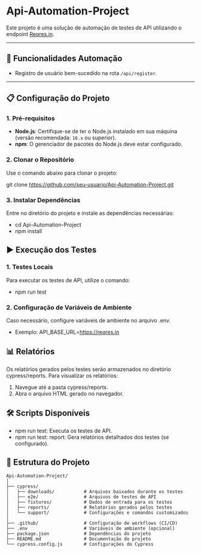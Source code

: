 # Api-Automation-Project
Este projeto é uma solução de automação de testes de API utilizando o endpoint [Reqres.in](https://reqres.in).

---

## 🚀 Funcionalidades Automação

- Registro de usuário bem-sucedido na rota `/api/register`.

---

## 📋 Configuração do Projeto

### **1. Pré-requisitos**
- **Node.js**: Certifique-se de ter o Node.js instalado em sua máquina (versão recomendada: `16.x` ou superior).
- **npm**: O gerenciador de pacotes do Node.js deve estar configurado.

### **2. Clonar o Repositório**
Use o comando abaixo para clonar o projeto:

git clone https://github.com/seu-usuario/Api-Automation-Project.git


### **3. Instalar Dependências**
Entre no diretório do projeto e instale as dependências necessárias:
- cd Api-Automation-Project
- npm install



## ▶️ Execução dos Testes
### **1. Testes Locais**
Para executar os testes de API, utilize o comando:
- npm run test

### **2. Configuração de Variáveis de Ambiente**
Caso necessário, configure variáveis de ambiente no arquivo .env. 
- Exemplo:
API_BASE_URL=https://reqres.in

## 📊 Relatórios
Os relatórios gerados pelos testes serão armazenados no diretório cypress/reports.
Para visualizar os relatórios:
1. Navegue até a pasta cypress/reports.
2. Abra o arquivo HTML gerado no navegador.

## 🛠️ Scripts Disponíveis
- npm run test: Executa os testes de API.
- npm run test: report: Gera relatórios detalhados dos testes (se configurado).

## 📂 Estrutura do Projeto
```plaintext
Api-Automation-Project/
│
├── cypress/
│   ├── downloads/           # Arquivos baixados durante os testes
│   ├── e2e/                 # Arquivos de testes de API
│   ├── fixtures/            # Dados de entrada para os testes
│   ├── reports/             # Relatórios gerados pelos testes
│   └── support/             # Configurações e comandos customizados
│
├── .github/                 # Configuração de workflows (CI/CD)
├── .env                     # Variáveis de ambiente (opcional)
├── package.json             # Dependências do projeto
├── README.md                # Documentação do projeto
└── cypress.config.js        # Configurações do Cypress

